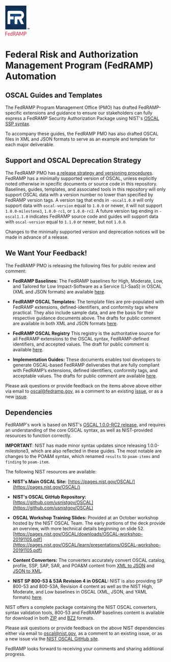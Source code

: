 <img src='./assets/FedRAMP_LOGO.png' alt="FedRAMP" width="76" height="94"><br />
# Federal Risk and Authorization Management Program (FedRAMP) Automation

## OSCAL Guides and Templates

The FedRAMP Program Management Office (PMO) has drafted FedRAMP-specific extensions and guidance to ensure our stakeholders can fully express a FedRAMP Security Authorization Package using NIST's [OSCAL SSP syntax](https://pages.nist.gov/OSCAL/documentation/).

To accompany these guides, the FedRAMP PMO has also drafted OSCAL files in XML and JSON formats to serve as an example and template for each major deliverable.

## Support and OSCAL Deprecation Strategy 

The FedRAMP PMO has [a release strategy and versioning procedures](./documents/adr/0002-git-release-version-strategy.md). FedRAMP has a minimally supported version of OSCAL, unless explicitly noted otherwise in specific documents or source code in this repository. Baselines, guides, templates, and associated tools in this repository will only support OSCAL data with a version number no lower than specified by FedRAMP version tags. A version tag that ends in `-oscal1.0.0` will only support data with `oscal-version` equal to `1.0.0` or newer, it will not support `1.0.0-milestone3`, `1.0.0-rc1`, or `1.0.0-rc2`. A future version tag ending in `-oscal1.1.0` indicates FedRAMP source code and guides will support data with `oscal-version` equal to `1.1.0` or newer, but not `1.0.0`.

Changes to the minimally supported version and deprecation notices will be made in advance of a release.

## We Want Your Feedback!

The FedRAMP PMO is releasing the following files for public review and comment:

- **FedRAMP Baselines:** The FedRAMP baselines for High, Moderate, Low, and Tailored for Low Impact-Software as a Service (LI-SaaS) in OSCAL (XML and JSON formats) are available [here](./baselines).
  
- **FedRAMP OSCAL Templates:** The template files are pre-populated with FedRAMP extensions, defined-identifiers, and conformity tags where practical. They also include sample data, and are the basis for their respective guidance documents above. The drafts for public comment are available in both XML and JSON formats [here](./templates/).

- **FedRAMP OSCAL Registry** This registry is the authoritative source for all FedRAMP extensions to the OSCAL syntax, FedRAMP-defined identifiers, and accepted values. The draft for public comment is available [here](./documents/FedRAMP_Extensions.pdf).

- **Implementation Guides:** These documents enables tool developers to generate OSCAL-based FedRAMP deliverabes that are fully compliant with FedRAMP’s extensions, defined identifiers, conformity tags, and acceptable values. The drafts for public comment are available [here](./documents/).

Please ask questions or provide feedback on the items above above either via email to [oscal@fedramp.gov](mailto:oscal@fedramp.gov), as a comment to an existing [issue](https://github.com/GSA/fedramp-automation/issues), or as a new [issue](https://github.com/GSA/fedramp-automation/issues).

## Dependencies

FedRAMP's work is based on NIST's [OSCAL 1.0.0-RC2 release](https://github.com/usnistgov/OSCAL/releases/tag/v1.0.0-rc2/), and requires an understanding of the core OSCAL syntax, as well as NIST-provided resources to function correctly.

**IMPORTANT**: NIST has made minor syntax updates since releasing 1.0.0-milestone3, which are also reflected in these guides. The most notable are changes to the POA&M syntax, which renamed `results` to `poam-items` and `finding` to `poam-item`.

The following NIST resources are available:
- **NIST's Main OSCAL Site:** [https://pages.nist.gov/OSCAL/](https://pages.nist.gov/OSCAL/)

- **NIST's OSCAL GitHub Repository:** [https://github.com/usnistgov/OSCAL](https://github.com/usnistgov/OSCAL)

- **OSCAL Workshop Training Slides:** Provided at an October workshop hosted by the NIST OSCAL Team. The early portions of the deck provide an overview, with more technical details beginning on slide 52. [https://pages.nist.gov/OSCAL/downloads/OSCAL-workshop-20191105.pdf](https://pages.nist.gov/OSCAL/learn/presentations/OSCAL-workshop-20191105.pdf)

- **Content Converters:** The converters accurately convert OSCAL catalog, profile, SSP, SAP, SAR, and POA&M content from [XML to JSON](https://github.com/usnistgov/OSCAL/tree/master/json/convert) and [JSON to XML](https://github.com/usnistgov/OSCAL/tree/master/xml/convert). 

- **NIST SP 800-53 & 53A Revision 4 in OSCAL:** NIST is also providing SP 800-53 and 800-53A, Revision 4 content as well as the NIST High, Moderate, and Low baselines in OSCAL (XML, JSON, and YAML formats) [here](https://github.com/usnistgov/OSCAL/tree/master/content/nist.gov/SP800-53/rev4). 

NIST offers a complete package containing the NIST OSCAL converters, syntax validation tools, 800-53 and FedRAMP baselines content is available for download in both [ZIP](https://github.com/usnistgov/OSCAL/releases/download/v1.0.0-rc2/oscal-1.0.0-rc2.tar.zip) and [BZ2](https://github.com/usnistgov/OSCAL/releases/download/v1.0.0-rc2/oscal-1.0.0-rc2.tar.bz2) formats. 

Please ask questions or provide feedback on the above NIST dependencies either via email to [oscal@nist.gov](mailto:oscal@nist.gov), as a comment to an existing issue, or as a new issue via the [NIST OSCAL GitHub site](https://github.com/usnistgov/OSCAL/issues).

FedRAMP looks forward to receiving your comments and sharing additional progress.
